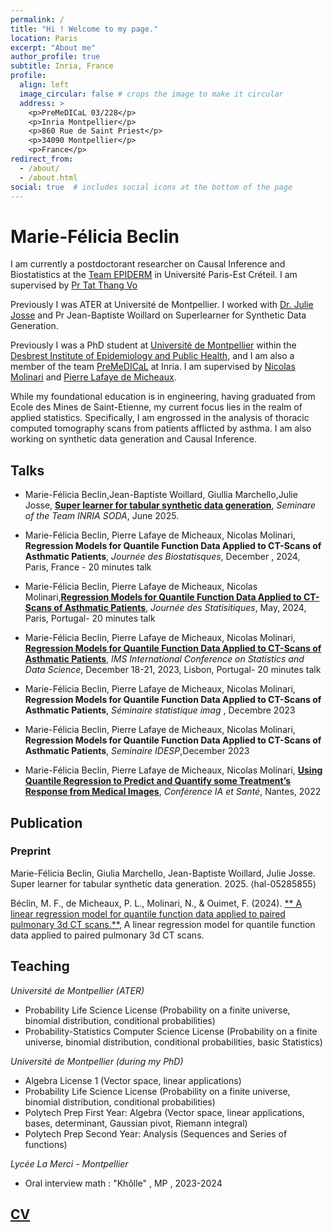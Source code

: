 ```yaml
---
permalink: /
title: "Hi ! Welcome to my page."
location: Paris
excerpt: "About me"
author_profile: true
subtitle: Inria, France
profile:
  align: left
  image_circular: false # crops the image to make it circular
  address: >
    <p>PreMeDICaL 03/228</p>
    <p>Inria Montpellier</p>
    <p>860 Rue de Saint Priest</p>
    <p>34090 Montpellier</p>
    <p>France</p>
redirect_from: 
  - /about/
  - /about.html
social: true  # includes social icons at the bottom of the page
---
```



Marie-Félicia Beclin
======

I am currently a postdoctorant researcher on Causal Inference and Biostatistics at the [Team EPIDERM](https://team-epiderme.com/) in Université Paris-Est Créteil. I am supervised by [Pr Tat Thang Vo](https://tatthangvo.com)


Previously I was ATER at Université de Montpellier. I worked with [Dr. Julie Josse](http://juliejosse.com/) and Pr Jean-Baptiste Woillard on Superlearner for Synthetic Data Generation.

Previously  I was a PhD student at [Université de Montpellier](https://www.umontpellier.fr/formation) within the [Desbrest Institute of Epidemiology and Public Health](https://idesp.umontpellier.fr/), and I am also a member of the team [PreMeDICaL](https://team.inria.fr/premedical/) at Inria. I am supervised by [Nicolas Molinari](http://n.molinari.free.fr/) and [Pierre Lafaye de Micheaux](https://web.maths.unsw.edu.au/~lafaye/). 

While my foundational education is in engineering, having graduated from Ecole des Mines de Saint-Etienne, my current focus lies in the realm of applied statistics. Specifically, I am engrossed in the analysis of thoracic computed tomography scans from patients afflicted by asthma. I am also working on synthetic data generation and Causal Inference.

## Talks 

- Marie-Félicia Beclin,Jean-Baptiste Woillard, Giullia Marchello,Julie Josse, [**Super learner for tabular synthetic data generation**](), *Seminare of the Team INRIA SODA*, June 2025.

- Marie-Félicia Beclin, Pierre Lafaye de Micheaux, Nicolas Molinari, **Regression Models for Quantile Function Data Applied to CT-Scans of Asthmatic Patients**, *Journée des Biostatisques*, December , 2024, Paris, France - 20 minutes talk

- Marie-Félicia Beclin, Pierre Lafaye de Micheaux, Nicolas Molinari,[**Regression Models for Quantile Function Data Applied to CT-Scans of Asthmatic Patients**](https://mariefeliciabeclin.github.io/file/JdS_2024_Beclin_resume.pdf), *Journée des Statisitiques*, May, 2024, Paris, Portugal- 20 minutes talk

- Marie-Félicia Beclin, Pierre Lafaye de Micheaux, Nicolas Molinari, [**Regression Models for Quantile Function Data Applied to CT-Scans of Asthmatic Patients**](https://mariefeliciabeclin.github.io/talks/2023-12-talk-2), *IMS International Conference on Statistics and Data Science*, December 18-21, 2023, Lisbon, Portugal- 20 minutes talk

- Marie-Félicia Beclin, Pierre Lafaye de Micheaux, Nicolas Molinari, **Regression Models for Quantile Function Data Applied to CT-Scans of Asthmatic Patients**, *Séminaire statistique imag* , Decembre 2023

- Marie-Félicia Beclin, Pierre Lafaye de Micheaux, Nicolas Molinari, **Regression Models for Quantile Function Data Applied to CT-Scans of Asthmatic Patients**, *Seminaire IDESP*,December 2023

- Marie-Félicia Beclin, Pierre Lafaye de Micheaux, Nicolas Molinari, [**Using Quantile Regression to Predict and Quantify some Treatment’s Response from Medical Images**](https://mariefeliciabeclin.github.io/talks/2022-06-talk-1), *Conférence IA et Santé*, Nantes, 2022

## Publication 

### Preprint

Marie-Félicia Beclin, Giulia Marchello, Jean-Baptiste Woillard, Julie Josse. Super learner for tabular synthetic data generation. 2025. ⟨hal-05285855⟩

Béclin, M. F., de Micheaux, P. L., Molinari, N., & Ouimet, F. (2024). [** A linear regression model for quantile function data applied to paired pulmonary 3d CT scans.**](https://arxiv.org/pdf/2412.15049), A linear regression model for quantile function data applied to paired pulmonary 3d CT scans.

## Teaching

*Université de Montpellier (ATER)*

- Probability Life Science License (Probability on a finite universe, binomial distribution, conditional probabilities)
- Probability-Statistics Computer Science License (Probability on a finite universe, binomial distribution, conditional probabilities, basic Statistics)

*Université de Montpellier (during my PhD)*
- Algebra License 1 (Vector space, linear applications)
- Probability Life Science License (Probability on a finite universe, binomial distribution, conditional probabilities)
- Polytech Prep First Year: Algebra (Vector space, linear applications, bases, determinant, Gaussian pivot, Riemann integral)
- Polytech Prep Second Year: Analysis (Sequences and Series of functions)

*Lycée La Merci - Montpellier*
- Oral interview math : "Khôlle" , MP , 2023-2024

## [CV](https://mariefeliciabeclin.github.io/file/cv.pdf)







